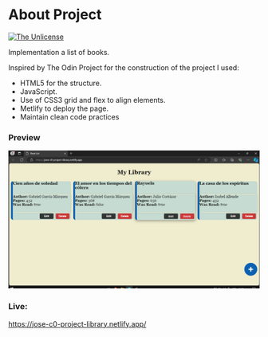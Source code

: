 # About Project

[![The Unlicense](https://upload.wikimedia.org/wikipedia/commons/e/ee/Unlicense_Blue_Badge.svg)](https://choosealicense.com/licenses/unlicense/)

Implementation a list of books.

Inspired by The Odin Project for the construction of the project I used:

- HTML5 for the structure.
- JavaScript.
- Use of CSS3 grid and flex to align elements.
- Metlify to deploy the page.
- Maintain clean code practices

### Preview

![](./preview.png)

### Live:

https://jose-c0-project-library.netlify.app/

